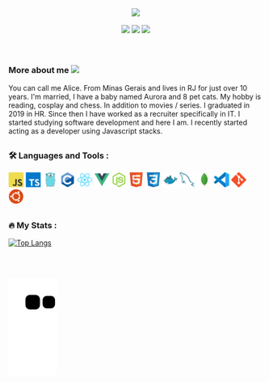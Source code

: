 <div align="center"><img src="https://media.giphy.com/media/LqYxdqjeA2g4RKxgzO/giphy.gif"/></div>
<p align="center">
<a href="https://www.linkedin.com/in/anaalicehonorio" target="_blank"><img src="https://img.shields.io/badge/-LinkedIn-%230077B5?style=for-the-badge&logo=linkedin&logoColor=white" target="_blank"></a>   
<a href="https://instagram.com/alicedorh" target="_blank"><img src="https://img.shields.io/badge/-Instagram-%23E4405F?style=for-the-badge&logo=instagram&logoColor=white" target="_blank"></a>
<a href="https://www.twitter.com/alicedorh" target="_blank"><img src="https://img.shields.io/badge/-Twitter-%230077B5?style=for-the-badge&logo=twitter&logoColor=white" target="_blank"></a>
</p>  
<div align="center"><img src="https://komarev.com/ghpvc/?username=Ana-Alice-Honorio&style=flat-square&color=blue" alt=""/></div>

##

<h3>
  More about me
  <img src="https://media.giphy.com/media/hvRJCLFzcasrR4ia7z/giphy.gif" width="30px"/>
</h3>
You can call me Alice. From Minas Gerais and lives in RJ for just over 10 years. I'm married, I have a baby named Aurora and 8 pet cats. My hobby is reading, cosplay and chess. In addition to movies / series.
I graduated in 2019 in HR. Since then I have worked as a recruiter specifically in IT. I started studying software development and here I am.
I recently started acting as a developer using Javascript stacks.

##

### :hammer_and_wrench: Languages and Tools :
<div>
<img height="30" src="https://github.com/devicons/devicon/blob/master/icons/javascript/javascript-original.svg">
<img height="30" src="https://github.com/devicons/devicon/blob/master/icons/typescript/typescript-original.svg">
<img height="30" src="https://github.com/devicons/devicon/blob/master/icons/go/go-original.svg">
<img height="30" src="https://github.com/devicons/devicon/blob/master/icons/c/c-original.svg">
<img height="30" src="https://github.com/devicons/devicon/blob/master/icons/react/react-original.svg">
<img height="30" src="https://github.com/devicons/devicon/blob/master/icons/vuejs/vuejs-original.svg">
<img height="30" src="https://github.com/devicons/devicon/blob/master/icons/nodejs/nodejs-original.svg">
<img height="30" src="https://github.com/devicons/devicon/blob/master/icons/html5/html5-original.svg">
<img height="30" src="https://github.com/devicons/devicon/blob/master/icons/css3/css3-original.svg">
<img height="30" src="https://github.com/devicons/devicon/blob/master/icons/docker/docker-original.svg">
<img height="30" src="https://github.com/devicons/devicon/blob/master/icons/mysql/mysql-original.svg">
<img height="30" src="https://github.com/devicons/devicon/blob/master/icons/mongodb/mongodb-original.svg">
<img height="30" src="https://github.com/devicons/devicon/blob/master/icons/vscode/vscode-original.svg">
<img height="30" src="https://github.com/devicons/devicon/blob/master/icons/git/git-original.svg">
<img height="30" src="https://github.com/devicons/devicon/blob/master/icons/ubuntu/ubuntu-plain.svg">
</div>

##

### :fire: My Stats :

[![Top Langs](https://github-readme-stats.vercel.app/api/top-langs/?username=Ana-Alice-Honorio&layout=compact&theme=vision-friendly-dark)](https://github.com/anuraghazra/github-readme-stats)

## 

  <div style="display: inline_block"><br>
  
    
![Snake animation](https://github.com/Ana-Alice-Honorio/Ana-Alice-Honorio/blob/output/github-contribution-grid-snake.svg)
    
</div> 
  
 
